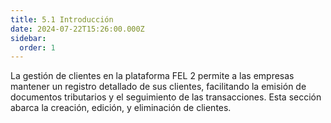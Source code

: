 ```yaml
---
title: 5.1 Introducción
date: 2024-07-22T15:26:00.000Z
sidebar:
  order: 1
---
```

La gestión de clientes en la plataforma FEL 2 permite a las empresas mantener un registro detallado de sus clientes, facilitando la emisión de documentos tributarios y el seguimiento de las transacciones. Esta sección abarca la creación, edición, y eliminación de clientes.
